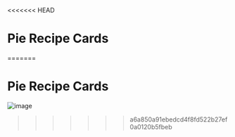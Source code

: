 <<<<<<< HEAD
# Pie Recipe Cards
=======
# Pie Recipe Cards

![image](https://github.com/XINEXPORT/pie-recipe-cards/assets/40744735/6e6b127c-9d93-41a7-a3c4-c1b28ec0226e)

>>>>>>> a6a850a91ebedcd4f8fd522b27ef0a0120b5fbeb
